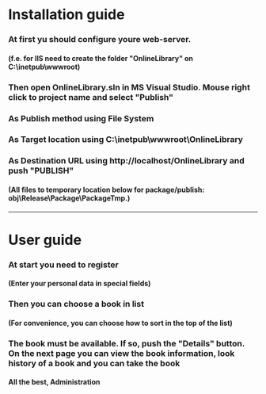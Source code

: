 <h1>Installation guide</h1>
<h3>At first yu should configure youre web-server.</h3>
<h4>(f.e. for IIS need to create the folder "OnlineLibrary" on C:\inetpub\wwwroot)</h4>
<h3>Then open OnlineLibrary.sln in MS Visual Studio. Mouse right click to project name and select "Publish"</h3>
<h3>As Publish method using File System</h3>
<h3>As Target location using C:\inetpub\wwwroot\OnlineLibrary</h3>
<h3>As Destination URL using http://localhost/OnlineLibrary and push "PUBLISH"</h3>
<h4>(All files to temporary location below for package/publish: obj\Release\Package\PackageTmp.)</h4>
<hr />
<h1>User guide</h1>
<h3>At start you need to register</h3>
<h4>(Enter your persоnal data in special fields)</h4>
<h3>Then you can choose a book in list</h3>
<h4>(For convenience, you can choose how to sort in the top of the list)</h4>
<h3>The book must be available. If so, push the "Details" button.
On the next page you can view the book information, look history of a book and you can take the book</h3>
<h4>All the best, Administration</h4>
